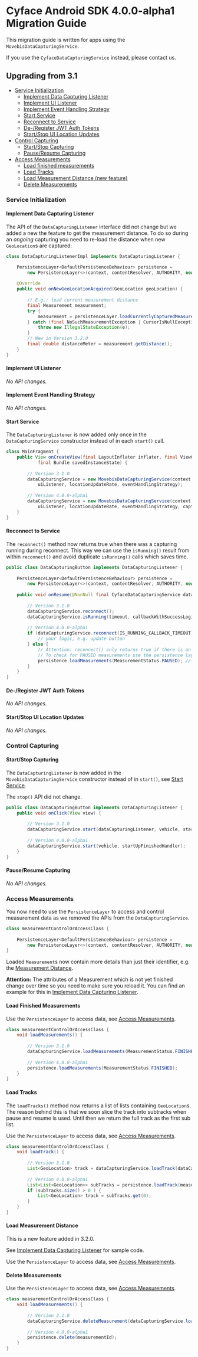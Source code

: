 # Cyface Android SDK 4.0.0-alpha1 Migration Guide

This migration guide is written for apps using the `MovebisDataCapturingService`.

If you use the `CyfaceDataCapturingService` instead, please contact us. 

## Upgrading from 3.1

- [Service Initialization](#service-initialization)
	- [Implement Data Capturing Listener](#implement-data-capturing-listener)
	- [Implement UI Listener](#implement-ui-listener)
	- [Implement Event Handling Strategy](#implement-event-handling-strategy)
	- [Start Service](#start-service)
	- [Reconnect to Service](#reconnect-to-service)
	- [De-/Register JWT Auth Tokens](#de-register-jwt-auth-tokens)
	- [Start/Stop UI Location Updates](#startstop-ui-location-updates)
- [Control Capturing](#control-capturing)
	- [Start/Stop Capturing](#startstop-capturing)
	- [Pause/Resume Capturing](#pauseresume-capturing)
- [Access Measurements](#access-measurements)
	- [Load finished measurements](#load-finished-measurements)
	- [Load Tracks](#load-tracks)
	- [Load Measurement Distance (new feature)](#load-measurement-distance)
	- [Delete Measurements](#delete-measurements)

### Service Initialization

#### Implement Data Capturing Listener

The API of the `DataCapturingListener` interface did not change but we added a new the feature
to get the measurement distance. To do so during an *ongoing* capturing you need to re-load
the distance when new `GeoLocation`s are captured: 

```java
class DataCapturingListenerImpl implements DataCapturingListener {

    PersistenceLayer<DefaultPersistenceBehaviour> persistence =
        new PersistenceLayer<>(context, contentResolver, AUTHORITY, new DefaultPersistenceBehaviour());
    
    @Override
    public void onNewGeoLocationAcquired(GeoLocation geoLocation) {
        
        // E.g.: load current measurement distance
        final Measurement measurement;
        try {
            measurement = persistenceLayer.loadCurrentlyCapturedMeasurement();
        } catch (final NoSuchMeasurementException | CursorIsNullException e) {
            throw new IllegalStateException(e);
        }
        // New in Version 3.2.0
        final double distanceMeter = measurement.getDistance();
    }
}
```

#### Implement UI Listener

*No API changes.*

#### Implement Event Handling Strategy

*No API changes.*

#### Start Service

The `DataCapturingListener` is now added only once in the `DataCapturingService` constructor instead of in each `start()` call.

```java
class MainFragment {
    public View onCreateView(final LayoutInflater inflater, final ViewGroup container,
            final Bundle savedInstanceState) {
        
        // Version 3.1.0
        dataCapturingService = new MovebisDataCapturingService(context, dataUploadServerAddress,
            uiListener, locationUpdateRate, eventHandlingStrategy);
        
        // Version 4.0.0-alpha1
        dataCapturingService = new MovebisDataCapturingService(context, dataUploadServerAddress,
            uiListener, locationUpdateRate, eventHandlingStrategy, capturingListener);
    }
}
```

#### Reconnect to Service

The `reconnect()` method now returns true when there was a capturing running during reconnect.
This way we can use the `isRunning()` result from within `reconnect()` and avoid duplicate `isRunning()` calls which saves time. 

```java
public class DataCapturingButton implements DataCapturingListener {
    
    PersistenceLayer<DefaultPersistenceBehaviour> persistence =
        new PersistenceLayer<>(context, contentResolver, AUTHORITY, new DefaultPersistenceBehaviour());
    
    public void onResume(@NonNull final CyfaceDataCapturingService dataCapturingService) {
        
        // Version 3.1.0
        dataCapturingService.reconnect();
        dataCapturingService.isRunning(timeout, callbackWithSuccessLogic);
        
        // Version 4.0.0-alpha1
        if (dataCapturingService.reconnect(IS_RUNNING_CALLBACK_TIMEOUT)) {
            // your logic, e.g. update button
        } else {
            // Attention: reconnect() only returns true if there is an OPEN measurement
            // To check for PAUSED measurements use the persistence layer.
            persistence.loadMeasurements(MeasurementStatus.PAUSED); // your logic
        }
    }
}
```

#### De-/Register JWT Auth Tokens

*No API changes.*

#### Start/Stop UI Location Updates

*No API changes.*

### Control Capturing

#### Start/Stop Capturing

The `DataCapturingListener` is now added in the `MovebisDataCapturingService` constructor instead of in `start()`, see [Start Service](#start-service).

The `stop()` API did not change. 

```java
public class DataCapturingButton implements DataCapturingListener {
    public void onClick(View view) {
        
        // Version 3.1.0
        dataCapturingService.start(dataCapturingListener, vehicle, startUpFinishedHandler);
        
        // Version 4.0.0-alpha1
        dataCapturingService.start(vehicle, startUpFinishedHandler);
    }
}
```

#### Pause/Resume Capturing

*No API changes.*

### Access Measurements

You now need to use the `PersistenceLayer` to access and control measurement data as we removed the APIs from the `DataCapturingService`. 

```java
class measurementControlOrAccessClass {
    
    PersistenceLayer<DefaultPersistenceBehaviour> persistence =
        new PersistenceLayer<>(context, contentResolver, AUTHORITY, new DefaultPersistenceBehaviour());
}
```

Loaded `Measurement`s now contain more details than just their identifier, e.g. the [Measurement Distance](#load-measurement-distance).

**Attention:** The attributes of a Measurement which is not yet finished change over time so you need to make sure you reload it.
You can find an example for this in [Implement Data Capturing Listener](#implement-data-capturing-listener).

#### Load Finished Measurements

Use the `PersistenceLayer` to access data, see [Access Measurements](#access-measurements).

```java
class measurementControlOrAccessClass {
    void loadMeasurements() {
    
        // Version 3.1.0
        dataCapturingService.loadMeasurements(MeasurementStatus.FINISHED);
        
        // Version 4.0.0-alpha1
        persistence.loadMeasurements(MeasurementStatus.FINISHED);
    }
}
```

#### Load Tracks

The `loadTracks()` method now returns a list of lists containing `GeoLocation`s.
The reason behind this is that we soon slice the track into subtracks when pause and resume is used.
Until then we return the full track as the first sub list.

Use the `PersistenceLayer` to access data, see [Access Measurements](#access-measurements).

```java
class measurementControlOrAccessClass {
    void loadTrack() {
    
        // Version 3.1.0
        List<GeoLocation> track = dataCapturingService.loadTrack(dataCapturingService.loadMeasurement(measurementId));
        
        // Version 4.0.0-alpha1
        List<List<GeoLocation>> subTracks = persistence.loadTrack(measurementId);
        if (subTracks.size() > 0 ) {
            List<GeoLocation> track = subTracks.get(0);
        }
    }
}
```

#### Load Measurement Distance

This is a new feature added in 3.2.0.

See [Implement Data Capturing Listener](#implement-data-capturing-listener) for sample code.

Use the `PersistenceLayer` to access data, see [Access Measurements](#access-measurements). 

#### Delete Measurements

Use the `PersistenceLayer` to access data, see [Access Measurements](#access-measurements).

```java
class measurementControlOrAccessClass {
    void loadMeasurements() {
    
        // Version 3.1.0
        dataCapturingService.deleteMeasurement(dataCapturingService.loadMeasurement(measurementId));
        
        // Version 4.0.0-alpha1
        persistence.delete(measurementId);
    }
}
```